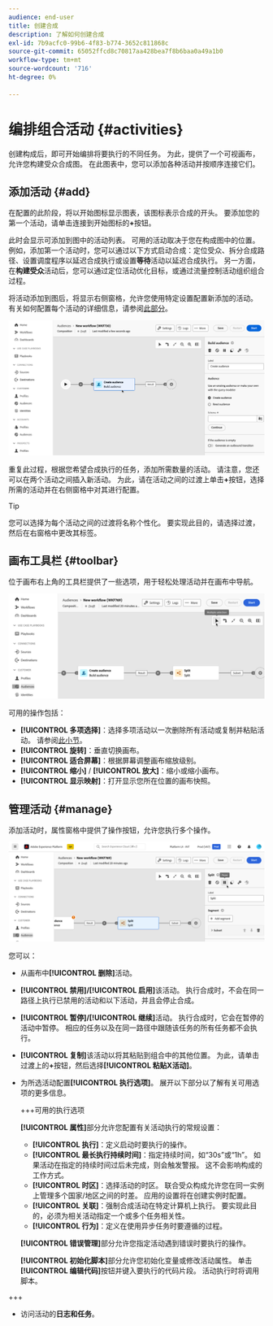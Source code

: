 ```yaml
---
audience: end-user
title: 创建合成
description: 了解如何创建合成
exl-id: 7b9acfc0-99b6-4f83-b774-3652c811868c
source-git-commit: 65052ffcd8c70817aa428bea7f8b6baa0a49a1b0
workflow-type: tm+mt
source-wordcount: '716'
ht-degree: 0%

---
```


# 编排组合活动 {#activities}

创建构成后，即可开始编排将要执行的不同任务。 为此，提供了一个可视画布，允许您构建受众合成图。 在此图表中，您可以添加各种活动并按顺序连接它们。

## 添加活动 {#add}

在配置的此阶段，将以开始图标显示图表，该图标表示合成的开头。 要添加您的第一个活动，请单击连接到开始图标的&#x200B;**+**&#x200B;按钮。

此时会显示可添加到图中的活动列表。 可用的活动取决于您在构成图中的位置。 例如，添加第一个活动时，您可以通过以下方式启动合成：定位受众、拆分合成路径、设置调度程序以延迟合成执行或设置&#x200B;**等待**&#x200B;活动以延迟合成执行。 另一方面，在&#x200B;**构建受众**&#x200B;活动后，您可以通过定位活动优化目标，或通过流量控制活动组织组合过程。

将活动添加到图后，将显示右侧窗格，允许您使用特定设置配置新添加的活动。 有关如何配置每个活动的详细信息，请参阅[此部分](activities/about-activities.md)。

![](assets/composition-create-add.png)

重复此过程，根据您希望合成执行的任务，添加所需数量的活动。 请注意，您还可以在两个活动之间插入新活动。 为此，请在活动之间的过渡上单击&#x200B;**+**&#x200B;按钮，选择所需的活动并在右侧窗格中对其进行配置。

>[!TIP]
>
>您可以选择为每个活动之间的过渡将名称个性化。 要实现此目的，请选择过渡，然后在右窗格中更改其标签。

## 画布工具栏 {#toolbar}

位于画布右上角的工具栏提供了一些选项，用于轻松处理活动并在画布中导航。

![](assets/canvas-toolbar.png)

可用的操作包括：

* **[!UICONTROL 多项选择]**：选择多项活动以一次删除所有活动或复制并粘贴活动。 请参阅[此小节](#copy)。
* **[!UICONTROL 旋转]**：垂直切换画布。
* **[!UICONTROL 适合屏幕]**：根据屏幕调整画布缩放级别。
* **[!UICONTROL 缩小]** / **[!UICONTROL 放大]**：缩小或缩小画布。
* **[!UICONTROL 显示映射]**：打开显示您所在位置的画布快照。

## 管理活动 {#manage}

添加活动时，属性窗格中提供了操作按钮，允许您执行多个操作。

![](assets/activity-actions.png)

您可以：

* 从画布中&#x200B;**[!UICONTROL 删除]**&#x200B;活动。
* **[!UICONTROL 禁用]/[!UICONTROL 启用]**&#x200B;该活动。 执行合成时，不会在同一路径上执行已禁用的活动和以下活动，并且会停止合成。
* **[!UICONTROL 暂停]/[!UICONTROL 继续]**&#x200B;活动。 执行合成时，它会在暂停的活动中暂停。 相应的任务以及在同一路径中跟随该任务的所有任务都不会执行。
* **[!UICONTROL 复制]**&#x200B;该活动以将其粘贴到组合中的其他位置。 为此，请单击过渡上的&#x200B;**+**&#x200B;按钮，然后选择&#x200B;**[!UICONTROL 粘贴X活动]**。<!-- cannot copy multiple activities ? cannot paste in another composition?-->
* 为所选活动配置&#x200B;**[!UICONTROL 执行选项]**。 展开以下部分以了解有关可用选项的更多信息。

  +++可用的执行选项

  **[!UICONTROL 属性]**&#x200B;部分允许您配置有关活动执行的常规设置：

   * **[!UICONTROL 执行]**：定义启动时要执行的操作。
   * **[!UICONTROL 最长执行持续时间]**：指定持续时间，如“30s”或“1h”。 如果活动在指定的持续时间过后未完成，则会触发警报。 这不会影响构成的工作方式。
   * **[!UICONTROL 时区]**：选择活动的时区。 联合受众构成允许您在同一实例上管理多个国家/地区之间的时差。 应用的设置将在创建实例时配置。
   * **[!UICONTROL 关联]**：强制合成活动在特定计算机上执行。 要实现此目的，必须为相关活动指定一个或多个任务相关性。
   * **[!UICONTROL 行为]**：定义在使用异步任务时要遵循的过程。

  **[!UICONTROL 错误管理]**&#x200B;部分允许您指定活动遇到错误时要执行的操作。

  **[!UICONTROL 初始化脚本]**&#x200B;部分允许您初始化变量或修改活动属性。 单击&#x200B;**[!UICONTROL 编辑代码]**&#x200B;按钮并键入要执行的代码片段。 活动执行时将调用脚本。

+++

* 访问活动的&#x200B;**日志和任务**。
